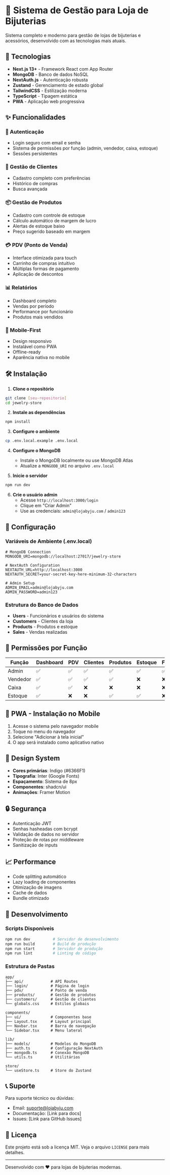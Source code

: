 # 💎 Sistema de Gestão para Loja de Bijuterias

Sistema completo e moderno para gestão de lojas de bijuterias e acessórios, desenvolvido com as tecnologias mais atuais.

## 🚀 Tecnologias

- **Next.js 13+** - Framework React com App Router
- **MongoDB** - Banco de dados NoSQL
- **NextAuth.js** - Autenticação robusta
- **Zustand** - Gerenciamento de estado global
- **TailwindCSS** - Estilização moderna
- **TypeScript** - Tipagem estática
- **PWA** - Aplicação web progressiva

## ✨ Funcionalidades

### 🔐 Autenticação
- Login seguro com email e senha
- Sistema de permissões por função (admin, vendedor, caixa, estoque)
- Sessões persistentes

### 👥 Gestão de Clientes
- Cadastro completo com preferências
- Histórico de compras
- Busca avançada

### 📦 Gestão de Produtos
- Cadastro com controle de estoque
- Cálculo automático de margem de lucro
- Alertas de estoque baixo
- Preço sugerido baseado em margem

### 💳 PDV (Ponto de Venda)
- Interface otimizada para touch
- Carrinho de compras intuitivo
- Múltiplas formas de pagamento
- Aplicação de descontos

### 📊 Relatórios
- Dashboard completo
- Vendas por período
- Performance por funcionário
- Produtos mais vendidos

### 📱 Mobile-First
- Design responsivo
- Instalável como PWA
- Offline-ready
- Aparência nativa no mobile

## 🛠️ Instalação

1. **Clone o repositório**
```bash
git clone [seu-repositorio]
cd jewelry-store
```

2. **Instale as dependências**
```bash
npm install
```

3. **Configure o ambiente**
```bash
cp .env.local.example .env.local
```

4. **Configure o MongoDB**
   - Instale o MongoDB localmente ou use MongoDB Atlas
   - Atualize a `MONGODB_URI` no arquivo `.env.local`

5. **Inicie o servidor**
```bash
npm run dev
```

6. **Crie o usuário admin**
   - Acesse `http://localhost:3000/login`
   - Clique em "Criar Admin"
   - Use as credenciais: `admin@lojabyju.com` / `admin123`

## 🔧 Configuração

### Variáveis de Ambiente (.env.local)

```env
# MongoDB Connection
MONGODB_URI=mongodb://localhost:27017/jewelry-store

# NextAuth Configuration
NEXTAUTH_URL=http://localhost:3000
NEXTAUTH_SECRET=your-secret-key-here-minimum-32-characters

# Admin Setup
ADMIN_EMAIL=admin@lojabyju.com
ADMIN_PASSWORD=admin123
```

### Estrutura do Banco de Dados

- **Users** - Funcionários e usuários do sistema
- **Customers** - Clientes da loja
- **Products** - Produtos e estoque
- **Sales** - Vendas realizadas

## 👥 Permissões por Função

| Função | Dashboard | PDV | Clientes | Produtos | Estoque | Funcionários | Relatórios |
|--------|-----------|-----|----------|----------|---------|--------------|------------|
| Admin | ✅ | ✅ | ✅ | ✅ | ✅ | ✅ | ✅ |
| Vendedor | ✅ | ✅ | ✅ | ✅ | ❌ | ❌ | ❌ |
| Caixa | ✅ | ✅ | ❌ | ❌ | ❌ | ❌ | ❌ |
| Estoque | ✅ | ❌ | ❌ | ✅ | ✅ | ❌ | ❌ |

## 📱 PWA - Instalação no Mobile

1. Acesse o sistema pelo navegador mobile
2. Toque no menu do navegador
3. Selecione "Adicionar à tela inicial"
4. O app será instalado como aplicativo nativo

## 🎨 Design System

- **Cores primárias**: Indigo (#6366F1)
- **Tipografia**: Inter (Google Fonts)
- **Espaçamento**: Sistema de 8px
- **Componentes**: shadcn/ui
- **Animações**: Framer Motion

## 🔒 Segurança

- Autenticação JWT
- Senhas hasheadas com bcrypt
- Validação de dados no servidor
- Proteção de rotas por middleware
- Sanitização de inputs

## 📈 Performance

- Code splitting automático
- Lazy loading de componentes
- Otimização de imagens
- Cache de dados
- Bundle otimizado

## 🐛 Desenvolvimento

### Scripts Disponíveis

```bash
npm run dev          # Servidor de desenvolvimento
npm run build        # Build de produção
npm run start        # Servidor de produção
npm run lint         # Linting do código
```

### Estrutura de Pastas

```
app/
├── api/            # API Routes
├── login/          # Página de login
├── pdv/            # Ponto de venda
├── products/       # Gestão de produtos
├── customers/      # Gestão de clientes
└── globals.css     # Estilos globais

components/
├── ui/             # Componentes base
├── Layout.tsx      # Layout principal
├── Navbar.tsx      # Barra de navegação
└── Sidebar.tsx     # Menu lateral

lib/
├── models/         # Modelos do MongoDB
├── auth.ts         # Configuração NextAuth
├── mongodb.ts      # Conexão MongoDB
└── utils.ts        # Utilitários

store/
└── useStore.ts     # Store do Zustand
```

## 📞 Suporte

Para suporte técnico ou dúvidas:
- Email: suporte@lojabyju.com
- Documentação: [Link para docs]
- Issues: [Link para GitHub Issues]

## 📄 Licença

Este projeto está sob a licença MIT. Veja o arquivo `LICENSE` para mais detalhes.

---

Desenvolvido com ❤️ para lojas de bijuterias modernas.